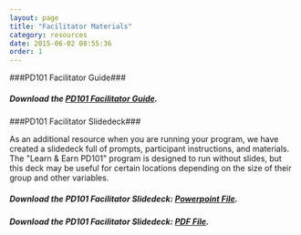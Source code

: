 ```yaml
---
layout: page
title: "Facilitator Materials"
category: resources
date: 2015-06-02 08:55:36
order: 1
---
```




###PD101 Facilitator Guide###

##### Download the [PD101 Facilitator Guide]({{site.creator_url}}resources/PD101_facilitator_guide.pdf). #####


###PD101 Facilitator Slidedeck###

As an additional resource when you are running your program, we have created a slidedeck full of prompts, participant instructions, and materials. The "Learn & Earn PD101" program is designed to run without slides, but this deck may be useful for certain locations depending on the size of their group and other variables.

##### Download the PD101 Facilitator Slidedeck: [Powerpoint File]({{site.creator_url}}resources/PD101_facilitator_slides.pptx). #####

##### Download the PD101 Facilitator Slidedeck: [PDF File]({{site.creator_url}}resources/PD101_facilitator_slides.pdf). #####